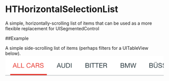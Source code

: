 HTHorizontalSelectionList
=========================

A simple, horizontally-scrolling list of items that can be used as a more flexible replacement for UISegmentedControl

##Example

A simple side-scrolling list of items (perhaps filters for a UITableView below).
![alt tag](docs/car_list.png)
